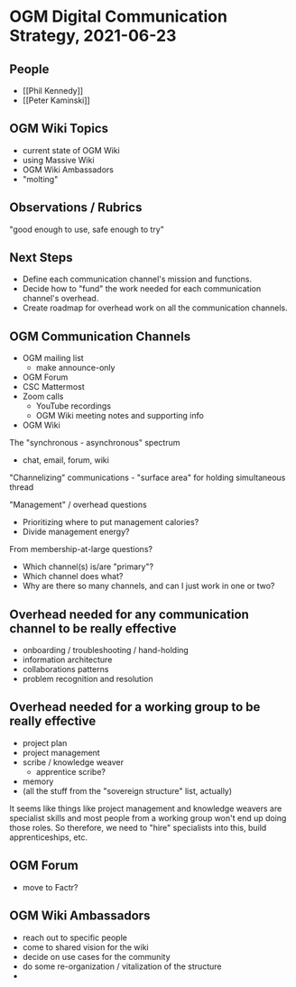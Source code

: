 # OGM Digital Communication Strategy, 2021-06-23

## People

- [[Phil Kennedy]]
- [[Peter Kaminski]]

## OGM Wiki Topics

- current state of OGM Wiki
- using Massive Wiki
- OGM Wiki Ambassadors
- "molting"

## Observations / Rubrics

"good enough to use, safe enough to try"

## Next Steps

- Define each communication channel's mission and functions.
- Decide how to "fund" the work needed for each communication channel's overhead.
- Create roadmap for overhead work on all the communication channels.

## OGM Communication Channels

- OGM mailing list
    - make announce-only
- OGM Forum
- CSC Mattermost
- Zoom calls
    - YouTube recordings
    - OGM Wiki meeting notes and supporting info
- OGM Wiki

The "synchronous - asynchronous" spectrum
- chat, email, forum, wiki

"Channelizing" communications - "surface area" for holding simultaneous thread

"Management" / overhead questions
- Prioritizing where to put management calories?
- Divide management energy?

From membership-at-large questions?
- Which channel(s) is/are "primary"?
- Which channel does what?
- Why are there so many channels, and can I just work in one or two?

## Overhead needed for any communication channel to be really effective

- onboarding / troubleshooting / hand-holding
- information architecture
- collaborations patterns
- problem recognition and resolution

## Overhead needed for a working group to be really effective

- project plan
- project management
- scribe / knowledge weaver
    - apprentice scribe?
- memory
- (all the stuff from the "sovereign structure" list, actually)

It seems like things like project management and knowledge weavers are specialist skills and most people from a working group won't end up doing those roles.  So therefore, we need to "hire" specialists into this, build apprenticeships, etc.

## OGM Forum

- move to Factr?

## OGM Wiki Ambassadors

- reach out to specific people
- come to shared vision for the wiki
- decide on use cases for the community
- do some re-organization / vitalization of the structure
- 